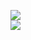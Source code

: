 [![](https://img.shields.io/badge/Made%20With-Github%20Spray-lightgrey.svg?style=for-the-badge&logo=github)](https://github.com/Annihil/github-spray#4049)  
[![](https://i.imgur.com/2DrTn0Z.gif)](https://github.com/Annihil/github-spray)